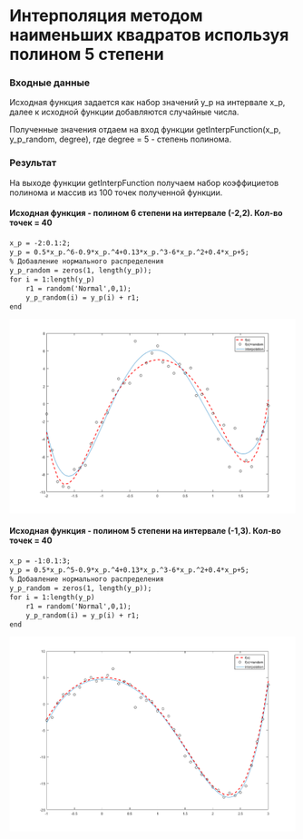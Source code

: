 # Интерполяция методом наименьших квадратов используя полином 5 степени

### Входные данные

Исходная функция задается как набор значений y_p на интервале x_p, далее к исходной функции добавляются случайные числа.

Полученные значения отдаем на вход функции getInterpFunction(x_p, y_p_random, degree), где degree = 5 - степень полинома.

### Результат

На выходе функции getInterpFunction получаем набор коэффициетов полинома и массив из 100 точек полученной функции.

#### Исходная функция - полином 6 степени на интервале (-2,2). Кол-во точек = 40

```
x_p = -2:0.1:2;
y_p = 0.5*x_p.^6-0.9*x_p.^4+0.13*x_p.^3-6*x_p.^2+0.4*x_p+5;
% Добавление нормального распределения
y_p_random = zeros(1, length(y_p));
for i = 1:length(y_p)
    r1 = random('Normal',0,1);
    y_p_random(i) = y_p(i) + r1;
end
```
![](/images/image1.png)

#### Исходная функция - полином 5 степени на интервале (-1,3). Кол-во точек = 40

```
x_p = -1:0.1:3;
y_p = 0.5*x_p.^5-0.9*x_p.^4+0.13*x_p.^3-6*x_p.^2+0.4*x_p+5;
% Добавление нормального распределения
y_p_random = zeros(1, length(y_p));
for i = 1:length(y_p)
    r1 = random('Normal',0,1);
    y_p_random(i) = y_p(i) + r1;
end
```
![](/images/image2.png)

